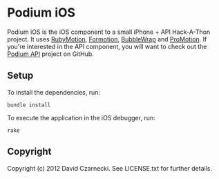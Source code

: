 # Podium iOS

Podium iOS is the iOS component to a small iPhone + API Hack-A-Thon project. It uses 
[RubyMotion](http://www.rubymotion.com/), [Formotion](https://github.com/clayallsopp/formotion), 
[BubbleWrap](https://github.com/rubymotion/BubbleWrap) and [ProMotion](https://github.com/clearsightstudio/ProMotion). 
If you're interested in the API component, you will want to check out the 
[Podium API](https://github.com/czarneckid/podium-api/) project on GitHub.

## Setup

To install the dependencies, run:

```
bundle install
```

To execute the application in the iOS debugger, run:

```
rake
```

## Copyright

Copyright (c) 2012 David Czarnecki. See LICENSE.txt for further details.

